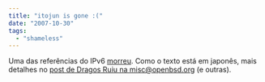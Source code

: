```yaml
---
title: "itojun is gone :("
date: "2007-10-30"
tags: 
  - "shameless"
---
```


Uma das referências do IPv6 [morreu](http://www.hoge.org/~koyama/itojun.txt). Como o texto está em japonês, mais detalhes no [post de Dragos Ruiu na misc@openbsd.org](http://marc.info/?l=openbsd-misc&m=119378248808391&w=2) (e outras).
